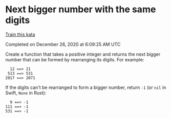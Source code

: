 # Next bigger number with the same digits

[Train this kata](https://www.codewars.com/kata/55983863da40caa2c900004e)

Completed on December 26, 2020 at 6:09:25 AM UTC

Create a function that takes a positive integer and returns the next bigger number that can be formed by rearranging its digits. For example:

```
  12 ==> 21
 513 ==> 531
2017 ==> 2071
```

If the digits can't be rearranged to form a bigger number, return `-1` (or `nil` in Swift, `None` in Rust):

```
  9 ==> -1
111 ==> -1
531 ==> -1
```
